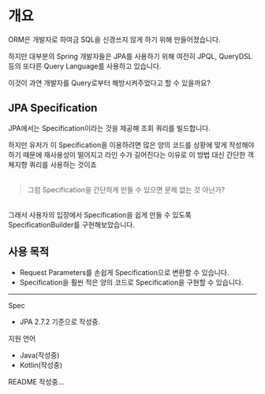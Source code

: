 # 개요

ORM은 개발자로 하여금 SQL을 신경쓰지 않게 하기 위해 만들어졌습니다.

하지만 대부분의 Spring 개발자들은 JPA를 사용하기 위해 여전히 JPQL, QueryDSL 등의 또다른 Query Language를 사용하고 있습니다.

이것이 과연 개발자를 Query로부터 해방시켜주었다고 할 수 있을까요?

## JPA Specification

JPA에서는 Specification이라는 것을 제공해 조회 쿼리를 빌드합니다.

하지만 유저가 이 Specification을 이용하려면 많은 양의 코드를 상황에 맞게 작성해야하기 때문에 재사용성이 떨어지고 라인 수가 길어진다는 이유로 이 방법 대신 간단한 객체지향 쿼리를 사용하는 것이죠
<br><br>
> 그럼 Specification을 간단하게 만들 수 있으면 문제 없는 것 아닌가?
<br>
그래서 사용자의 입장에서 Specification을 쉽게 만들 수 있도록 SpecificationBuilder를 구현해보았습니다.


## 사용 목적
- Request Parameters를 손쉽게 Specification으로 변환할 수 있습니다.
- Specification을 훨씬 적은 양의 코드로 Specification을 구현할 수 있습니다.

---

Spec
- JPA 2.7.2 기준으로 작성중.


지원 언어
- Java(작성중)
- Kotlin(작성중)

README 작성중...
